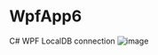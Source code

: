 # WpfApp6
C# WPF LocalDB connection
![image](https://user-images.githubusercontent.com/33479464/173506891-398bf65b-af15-4476-a029-2c26f0266a82.png)
